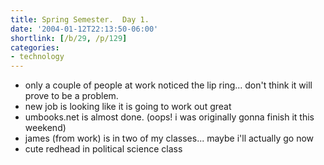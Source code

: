```yaml
---
title: Spring Semester.  Day 1.
date: '2004-01-12T22:13:50-06:00'
shortlink: [/b/29, /p/129]
categories:
- technology
---
```

* only a couple of people at work noticed the lip ring... don't think it will prove to be a problem.
* new job is looking like it is going to work out great
* umbooks.net is almost done.  (oops!  i was originally gonna finish it this weekend)
* james (from work) is in two of my classes... maybe i'll actually go now
* cute redhead in political science class
